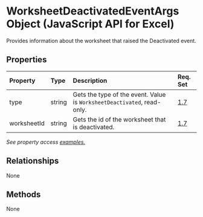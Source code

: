# WorksheetDeactivatedEventArgs Object (JavaScript API for Excel)

Provides information about the worksheet that raised the Deactivated event.

## Properties

| Property	   | Type	|Description| Req. Set|
|:---------------|:--------|:----------|:----|
|type|string|Gets the type of the event. Value is `WorksheetDeactivated`, read-only.|[1.7](../requirement-sets/excel-api-requirement-sets.md)|
|worksheetId|string|Gets the id of the worksheet that is deactivated.|[1.7](../requirement-sets/excel-api-requirement-sets.md)|

_See property access [examples.](#property-access-examples)_

## Relationships
None


## Methods
None

